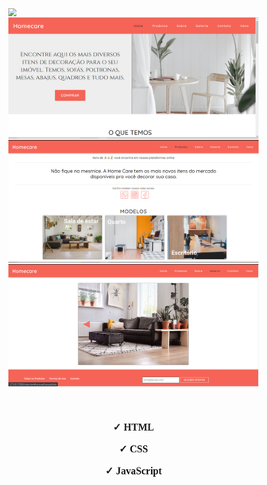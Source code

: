 <img src="images/prints/gif-imperio.gif">

<img src="images/prints/01.png">
<img src="images/prints/02.png">
<img src="images/prints/03.png">

<div style="text-align: center; font-family: Quicksand;">
	<h2 style="font-size: 3rem; font-family:'Quicksand'"></h2>
	<p style="font-size: 1.25rem; font-family: Quicksand; font-weight: bold;">
		&#10003; HTML
	</p>
	<p style="font-size: 1.25rem; font-family: Quicksand; font-weight: bold;">
		&#10003; CSS
	</p>
	<p style="font-size: 1.25rem; font-family: Quicksand; font-weight: bold;">
		&#10003; JavaScript
	</p>
</div>
